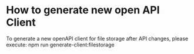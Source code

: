 # How to generate new open API Client

To generate a new openAPI client for file storage after API changes, please execute:
npm run generate-client:filestorage

